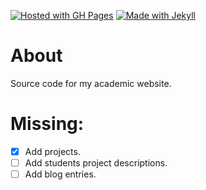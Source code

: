[![Hosted with GH Pages](https://img.shields.io/badge/Hosted_with-GitHub_Pages-blue?logo=github&logoColor=white)](https://pages.github.com/)
[![Made with Jekyll](https://img.shields.io/badge/Jekyll-4.x-blue?logo=jekyll&logoColor=white)](https://jekyllrb.com)

# About 

Source code for my academic website. 


# Missing: 

- [X] Add projects. 
- [ ] Add students project descriptions.
- [ ] Add blog entries. 
